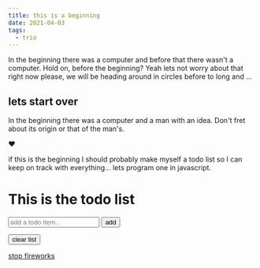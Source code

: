 ```yaml
---
title: this is a beginning
date: 2021-04-03
tags:
  - trio
---
```


In the beginning there was a computer and before that there wasn't a computer.
Hold on, before the beginning? Yeah lets not worry about that right now please,
we will be heading around in circles before to long and ...

## lets start over

In the beginning there was a computer and a man with an idea. Don't fret about
its origin or that of the man's.


:heart:


if this is the beginning I should probably make myself a todo list so I can keep
on track with everything... lets program one in javascript.


<div class="pt-7">
<h1>This is the todo list</h1>

<input id="todoItem" type="text" placeholder="add a todo item..." />
<input type="submit" value="add" onclick="addToList()" />

<ol id="todoList" labelledby="List">
</ol>

   <input type="submit" value="clear list" onclick="finished(); stopFw();return false" />

   <a href="#" onclick="stopFw();return false">stop fireworks</a>
</div>


<script>{% include "assets/js/fireworks.js" %}</script>
<script>{% include "assets/js/todoList.js" %}</script>
